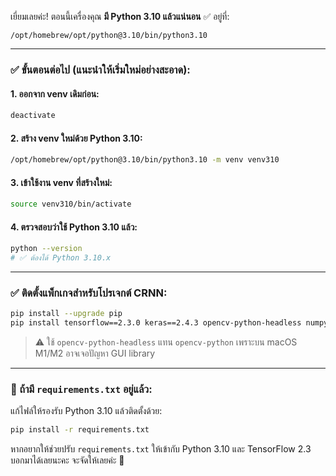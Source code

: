 เยี่ยมเลยค่ะ! ตอนนี้เครื่องคุณ **มี Python 3.10 แล้วแน่นอน** ✅
อยู่ที่:

```
/opt/homebrew/opt/python@3.10/bin/python3.10
```

---

### ✅ ขั้นตอนต่อไป (แนะนำให้เริ่มใหม่อย่างสะอาด):

#### 1. ออกจาก venv เดิมก่อน:

```bash
deactivate
```

#### 2. สร้าง venv ใหม่ด้วย Python 3.10:

```bash
/opt/homebrew/opt/python@3.10/bin/python3.10 -m venv venv310
```

#### 3. เข้าใช้งาน venv ที่สร้างใหม่:

```bash
source venv310/bin/activate
```

#### 4. ตรวจสอบว่าใช้ Python 3.10 แล้ว:

```bash
python --version
# ✅ ต้องได้ Python 3.10.x
```

---

### ✅ ติดตั้งแพ็กเกจสำหรับโปรเจกต์ CRNN:

```bash
pip install --upgrade pip
pip install tensorflow==2.3.0 keras==2.4.3 opencv-python-headless numpy
```

> ⚠️ ใช้ `opencv-python-headless` แทน `opencv-python` เพราะบน macOS M1/M2 อาจเจอปัญหา GUI library

---

### 🎁 ถ้ามี `requirements.txt` อยู่แล้ว:

แก้ไฟล์ให้รองรับ Python 3.10 แล้วติดตั้งด้วย:

```bash
pip install -r requirements.txt
```

หากอยากให้ช่วยปรับ `requirements.txt` ให้เข้ากับ Python 3.10 และ TensorFlow 2.3 บอกมาได้เลยนะคะ จะจัดให้เลยค่ะ 💪
